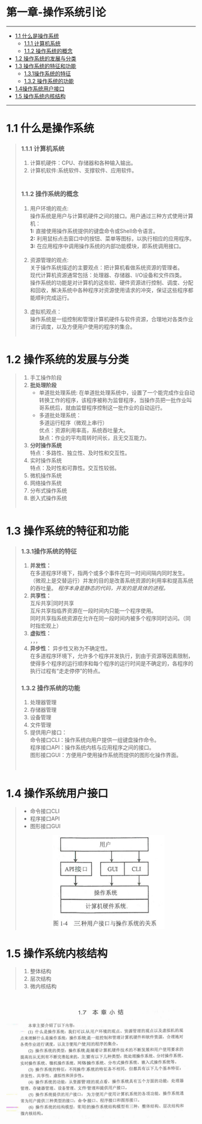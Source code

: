 #  第一章-操作系统引论 

--------
  
* [1.1 什么是操作系统](#11-什么是操作系统)    
    * [1.1.1 计算机系统](#111-计算机系统)    
    * [1.1.2 操作系统的概念](#112-操作系统的概念)    
* [1.2 操作系统的发展与分类](#12-操作系统的发展与分类)    
* [1.3 操作系统的特征和功能](#13-操作系统的特征和功能)    
    * [1.3.1操作系统的特征](#131操作系统的特征)    
    * [1.3.2 操作系统的功能](#132-操作系统的功能)    
* [1.4操作系统用户接口](#14-操作系统用户接口)
* [1.5 操作系统内核结构](#15-操作系统内核结构)


--------

#  1.1 什么是操作系统
>###   1.1.1 计算机系统   
>1. 计算机硬件：CPU、存储器和各种输入输出。      
>2. 计算机软件:系统软件、支撑软件、应用软件。  
>&nbsp; 
>&nbsp;
>###  1.1.2 操作系统的概念
>1. 用户环境的观点:    
操作系统是用户与计算机硬件之间的接口。用户通过三种方式使用计算机：     
**1\:** 直接使用操作系统提供的键盘命令或Shell命令语言。    
**2\:** 利用鼠标点击窗口中的按钮、菜单等图标，以执行相应的应用程序。    
**3\:** 在应用程序中调用操作系统的内部功能模块，即系统调用接口。        
> &nbsp;     
>2. 资源管理的观点:       
关于操作系统描述的主要观点：把计算机看做系统资源的管理者。   
现代计算机资源通常包括：处理器、存储器、I/O设备和文件四类。    
操作系统的功能是对计算机的这些软、硬件资源进行控制、调度、分配和回收，解决系统中各种程序对资源使用请求的冲突，保证这些程序都能顺利完成运行。     
> &nbsp;   
>3. 虚拟机观点：    
操作系统是一组控制和管理计算机硬件与软件资源，合理地对各类作业进行调度，以及方便用户使用的程序的集合。    
>&nbsp;
>&nbsp;

# 1.2 操作系统的发展与分类   
>1. 手工操作阶段
>2. **批处理阶段**
>    - 单道批处理系统:
        在单道批处理系统中，设置了一个能完成作业自动转换工作的程序，该程序被称为监督程序，当操作员把一批作业叫哥系统后，就由监督程序控制这一批作业的自动运行。
>    - 多道批处理系统：  
多道运行程序（微观上串行）   
优点：资源利用率高，系统吞吐量大。    
缺点：作业的平均周转时间长，且无交互能力。
>3. **分时操作系统**    
特点：多路性、独立性、及时性和交互性。
>4. 实时操作系统  
特点：及时性和可靠性。交互性较弱。
>5. 微机操作系统
>6. 网络操作系统
>7. 分布式操作系统
>8. 嵌入式操作系统    
>&nbsp;
>&nbsp;

# 1.3 操作系统的特征和功能
>### 1.3.1操作系统的特征
>1. **并发性：**   
在多道程序环境下，指两个或多个事件在同一时间间隔内同时发生。（微观上是交替运行）并发的目的是改善系统资源的利用率和提高系统的吞吐量。
*程序本身是静态的代码，并发的是具体的进程。*  
>2. **共享性：**   
互斥共享|同时共享   
互斥共享指临界资源在一段时间内只能一个程序使用。  
同时共享指系统资源在允许在同一段时间内被多个程序同时访问。（同时指宏观上）   
>3. **虚拟性：**    
，，，
>4. **异步性：**
异步性又称为不确定性。    
在多道程序环境下，允许多个程序并发执行，到由于资源等因素限制，使得多个程序的运行顺序和每个程序的运行时间是不确定的，各程序的执行过程有“走走停停”的特点。
>&nbsp;
>### 1.3.2 操作系统的功能 
>1. 处理器管理
>2. 存储器管理
>3. 设备管理
>4. 文件管理
>5. 提供用户接口：  
命令接口CLI：操作系统向用户提供一组键盘操作命令。  
程序接口API：操作系统内核与应用程序之间的接口。    
图形接口GUI：方便用户使用操作系统而提供的图形化操作界面。   
>
>&nbsp;
>&nbsp;
# 1.4 操作系统用户接口   
> - 命令接口CLI
> - 程序接口API
> - 图形接口GUI
><div align=center><img width="300" height="250" src="../img/1_4.PNG"/></div>   

# 1.5 操作系统内核结构
>1. 整体结构
>2. 层次结构
>3. 微内核结构
>&nbsp;     

&nbsp; 
&nbsp; 
<div align=center><img  src="../img/1_7.PNG"/></div>  